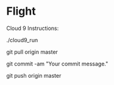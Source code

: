 # Flight

Cloud 9 Instructions:

./cloud9_run

git pull origin master

git commit -am "Your commit message."

git push origin master
